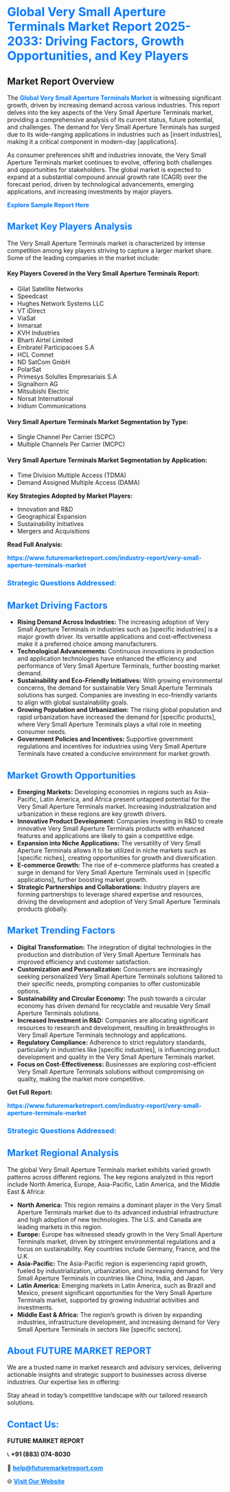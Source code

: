 <h1 style="color: #007BFF;">Global Very Small Aperture Terminals Market Report 2025-2033: Driving Factors, Growth Opportunities, and Key Players</h1>

<section id="overview">
<h2>Market Report Overview</h2>
<p>The <a href="https://www.futuremarketreport.com/industry-report/very-small-aperture-terminals-market" style="color: #007BFF; text-decoration: none;"><strong>Global Very Small Aperture Terminals Market</strong></a> is witnessing significant growth, driven by increasing demand across various industries. This report delves into the key aspects of the Very Small Aperture Terminals market, providing a comprehensive analysis of its current status, future potential, and challenges. The demand for Very Small Aperture Terminals has surged due to its wide-ranging applications in industries such as [insert industries], making it a critical component in modern-day [applications].</p>
<p>As consumer preferences shift and industries innovate, the Very Small Aperture Terminals market continues to evolve, offering both challenges and opportunities for stakeholders. The global market is expected to expand at a substantial compound annual growth rate (CAGR) over the forecast period, driven by technological advancements, emerging applications, and increasing investments by major players.</p>
</section>

<section id="overview">
<p><a href="https://www.futuremarketreport.com/request-sample/reportId=51694" style="color: #007BFF; text-decoration: none;"><strong>Explore Sample Report Here</strong></a></p>
</section>

<section id="key-players">
<h2 style="color: #007BFF;">Market Key Players Analysis</h2>
<p>The Very Small Aperture Terminals market is characterized by intense competition among key players striving to capture a larger market share. Some of the leading companies in the market include:</p>
<h4>Key Players Covered in the Very Small Aperture Terminals Report:</h4>
<ul><li>Gilat Satellite Networks</li><li>Speedcast</li><li>Hughes Network Systems LLC</li><li>VT iDirect</li><li>ViaSat</li><li>Inmarsat</li><li>KVH Industries</li><li>Bharti Airtel Limited</li><li>Embratel Participacoes S.A</li><li>HCL Comnet</li><li>ND SatCom GmbH</li><li>PolarSat</li><li>Primesys Solulles Empresariais S.A</li><li>Signalhorn AG</li><li>Mitsubishi Electric</li><li>Norsat International</li><li>Iridium Communications</li></ul>
<h4>Very Small Aperture Terminals Market Segmentation by Type:</h4>
<ul><li>Single Channel Per Carrier (SCPC)</li><li>Multiple Channels Per Carrier (MCPC)</li></ul>

<h4>Very Small Aperture Terminals Market Segmentation by Application:</h4>
<ul><li>Time Division Multiple Access (TDMA)</li><li>Demand Assigned Multiple Access (DAMA)</li></ul>
<p><strong>Key Strategies Adopted by Market Players:</strong></p>
<ul>
<li>Innovation and R&D</li>
<li>Geographical Expansion</li>
<li>Sustainability Initiatives</li>
<li>Mergers and Acquisitions</li>
</ul>
</section>

<section>
<p><strong>Read Full Analysis: </strong></p><a href="https://www.futuremarketreport.com/industry-report/very-small-aperture-terminals-market" style="color: #007BFF; text-decoration: none;"><strong>https://www.futuremarketreport.com/industry-report/very-small-aperture-terminals-market</strong></a>
<h3 style="color: #007BFF;">Strategic Questions Addressed:</h3>
</section>

<section id="driving-factors">
<h2 style="color: #007BFF;">Market Driving Factors</h2>
<ul>
<li><strong>Rising Demand Across Industries:</strong> The increasing adoption of Very Small Aperture Terminals in industries such as [specific industries] is a major growth driver. Its versatile applications and cost-effectiveness make it a preferred choice among manufacturers.</li>
<li><strong>Technological Advancements:</strong> Continuous innovations in production and application technologies have enhanced the efficiency and performance of Very Small Aperture Terminals, further boosting market demand.</li>
<li><strong>Sustainability and Eco-Friendly Initiatives:</strong> With growing environmental concerns, the demand for sustainable Very Small Aperture Terminals solutions has surged. Companies are investing in eco-friendly variants to align with global sustainability goals.</li>
<li><strong>Growing Population and Urbanization:</strong> The rising global population and rapid urbanization have increased the demand for [specific products], where Very Small Aperture Terminals plays a vital role in meeting consumer needs.</li>
<li><strong>Government Policies and Incentives:</strong> Supportive government regulations and incentives for industries using Very Small Aperture Terminals have created a conducive environment for market growth.</li>
</ul>
</section>

<section id="growth-opportunities">
<h2 style="color: #007BFF;">Market Growth Opportunities</h2>
<ul>
<li><strong>Emerging Markets:</strong> Developing economies in regions such as Asia-Pacific, Latin America, and Africa present untapped potential for the Very Small Aperture Terminals market. Increasing industrialization and urbanization in these regions are key growth drivers.</li>
<li><strong>Innovative Product Development:</strong> Companies investing in R&D to create innovative Very Small Aperture Terminals products with enhanced features and applications are likely to gain a competitive edge.</li>
<li><strong>Expansion into Niche Applications:</strong> The versatility of Very Small Aperture Terminals allows it to be utilized in niche markets such as [specific niches], creating opportunities for growth and diversification.</li>
<li><strong>E-commerce Growth:</strong> The rise of e-commerce platforms has created a surge in demand for Very Small Aperture Terminals used in [specific applications], further boosting market growth.</li>
<li><strong>Strategic Partnerships and Collaborations:</strong> Industry players are forming partnerships to leverage shared expertise and resources, driving the development and adoption of Very Small Aperture Terminals products globally.</li>
</ul>
</section>

<section id="trending-factors">
<h2 style="color: #007BFF;">Market Trending Factors</h2>
<ul>
<li><strong>Digital Transformation:</strong> The integration of digital technologies in the production and distribution of Very Small Aperture Terminals has improved efficiency and customer satisfaction.</li>
<li><strong>Customization and Personalization:</strong> Consumers are increasingly seeking personalized Very Small Aperture Terminals solutions tailored to their specific needs, prompting companies to offer customizable options.</li>
<li><strong>Sustainability and Circular Economy:</strong> The push towards a circular economy has driven demand for recyclable and reusable Very Small Aperture Terminals solutions.</li>
<li><strong>Increased Investment in R&D:</strong> Companies are allocating significant resources to research and development, resulting in breakthroughs in Very Small Aperture Terminals technology and applications.</li>
<li><strong>Regulatory Compliance:</strong> Adherence to strict regulatory standards, particularly in industries like [specific industries], is influencing product development and quality in the Very Small Aperture Terminals market.</li>
<li><strong>Focus on Cost-Effectiveness:</strong> Businesses are exploring cost-efficient Very Small Aperture Terminals solutions without compromising on quality, making the market more competitive.</li>
</ul>
</section>

<section>
<p><strong>Get Full Report: </strong></p><a href="https://www.futuremarketreport.com/industry-report/very-small-aperture-terminals-market" style="color: #007BFF; text-decoration: none;"><strong>https://www.futuremarketreport.com/industry-report/very-small-aperture-terminals-market</strong></a>
<h3 style="color: #007BFF;">Strategic Questions Addressed:</h3>
</section>


<section id="regional-analysis">
<h2 style="color: #007BFF;">Market Regional Analysis</h2>
<p>The global Very Small Aperture Terminals market exhibits varied growth patterns across different regions. The key regions analyzed in this report include North America, Europe, Asia-Pacific, Latin America, and the Middle East & Africa:</p>
<ul>
<li><strong>North America:</strong> This region remains a dominant player in the Very Small Aperture Terminals market due to its advanced industrial infrastructure and high adoption of new technologies. The U.S. and Canada are leading markets in this region.</li>
<li><strong>Europe:</strong> Europe has witnessed steady growth in the Very Small Aperture Terminals market, driven by stringent environmental regulations and a focus on sustainability. Key countries include Germany, France, and the U.K.</li>
<li><strong>Asia-Pacific:</strong> The Asia-Pacific region is experiencing rapid growth, fueled by industrialization, urbanization, and increasing demand for Very Small Aperture Terminals in countries like China, India, and Japan.</li>
<li><strong>Latin America:</strong> Emerging markets in Latin America, such as Brazil and Mexico, present significant opportunities for the Very Small Aperture Terminals market, supported by growing industrial activities and investments.</li>
<li><strong>Middle East & Africa:</strong> The region’s growth is driven by expanding industries, infrastructure development, and increasing demand for Very Small Aperture Terminals in sectors like [specific sectors].</li>
</ul>
</section>

<footer>
<h2 style="color: #007BFF;">About FUTURE MARKET REPORT</h2>
<p>We are a trusted name in market research and advisory services, delivering actionable insights and strategic support to businesses across diverse industries. Our expertise lies in offering:</p>

<p>Stay ahead in today’s competitive landscape with our tailored research solutions.</p>

<h2 style="color: #007BFF;">Contact Us:</h2>
<p><strong>FUTURE MARKET REPORT</strong></p>
<p>📞 <strong>+91 (883) 074-8030</strong></p>
<p>📧 <strong><a href="mailto:help@futuremarketreport.com" style="color: #007BFF;">help@futuremarketreport.com</a></strong></p>
<p>🌐 <strong><a href="https://www.futuremarketreport.com/" style="color: #007BFF;">Visit Our Website</a></strong></p>
</footer>